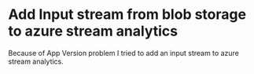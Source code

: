 # Add Input stream from blob storage to azure stream analytics

Because of App Version problem I tried to add an input stream to azure stream analytics.




 
<!--stackedit_data:
eyJoaXN0b3J5IjpbMTM0ODQ2MzQ5OV19
-->

